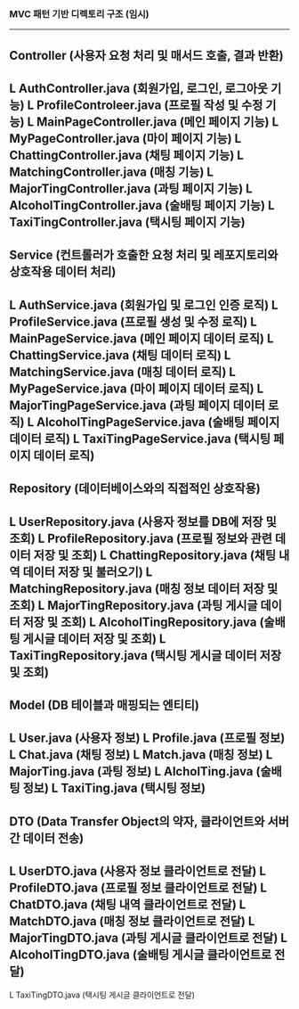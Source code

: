 ### MVC 패턴 기반 디렉토리 구조 (임시)
---
## Controller (사용자 요청 처리 및 매서드 호출, 결과 반환)
L AuthController.java (회원가입, 로그인, 로그아웃 기능)
L ProfileControleer.java (프로필 작성 및 수정 기능)
L MainPageController.java (메인 페이지 기능)
L MyPageController.java (마이 페이지 기능)
L ChattingController.java (채팅 페이지 기능)
L MatchingController.java (매칭 기능)
L MajorTingController.java (과팅 페이지 기능)
L AlcoholTingController.java (술배팅 페이지 기능)
L TaxiTingController.java (택시팅 페이지 기능)
---
## Service (컨트롤러가 호출한 요청 처리 및 레포지토리와 상호작용 데이터 처리)
L AuthService.java (회원가입 및 로그인 인증 로직)
L ProfileService.java (프로필 생성 및 수정 로직)
L MainPageService.java (메인 페이지 데이터 로직)
L ChattingService.java (채팅 데이터 로직)
L MatchingService.java (매칭 데이터 로직)
L MyPageService.java (마이 페이지 데이터 로직)
L MajorTingPageService.java (과팅 페이지 데이터 로직)
L AlcoholTingPageService.java (술배팅 페이지 데이터 로직)
L TaxiTingPageService.java (택시팅 페이지 데이터 로직)
---
## Repository (데이터베이스와의 직접적인 상호작용)
L UserRepository.java (사용자 정보를 DB에 저장 및 조회)
L ProfileRepository.java (프로필 정보와 관련 데이터 저장 및 조회)
L ChattingRepository.java (채팅 내역 데이터 저장 및 불러오기)
L MatchingRepository.java (매칭 정보 데이터 저장 및 조회)
L MajorTingRepository.java (과팅 게시글 데이터 저장 및 조회)
L AlcoholTingRepository.java (술배팅 게시글 데이터 저장 및 조회)
L TaxiTingRepository.java (택시팅 게시글 데이터 저장 및 조회)
---
## Model (DB 테이블과 매핑되는 엔티티)
L User.java (사용자 정보)
L Profile.java (프로필 정보)
L Chat.java (채팅 정보)
L Match.java (매칭 정보)
L MajorTing.java (과팅 정보)
L AlcholTing.java (술배팅 정보)
L TaxiTing.java (택시팅 정보)
---
## DTO (Data Transfer Object의 약자, 클라이언트와 서버 간 데이터 전송)
L UserDTO.java (사용자 정보 클라이언트로 전달)
L ProfileDTO.java (프로필 정보 클라이언트로 전달)
L ChatDTO.java (채팅 내역 클라이언트로 전달)
L MatchDTO.java (매칭 정보 클라이언트로 전달)
L MajorTingDTO.java (과팅 게시글 클라이언트로 전달)
L AlcoholTingDTO.java (술배팅 게시글 클라이언트로 전달)
---
L TaxiTingDTO.java (택시팅 게시글 클라이언트로 전달)
